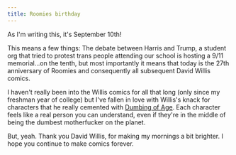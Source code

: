 ```yaml
---
title: Roomies birthday
---
```


As I'm writing this, it's September 10th!

This means a few things: The debate between Harris and Trump, a
student org that tried to protest trans people attending our school is
hosting a 9/11 memorial...on the tenth, but most importantly it means
that today is the 27th anniversary of Roomies and consequently all
subsequent David Willis comics.

I haven't really been into the Willis comics for all that long (only
since my freshman year of college) but I've fallen in love with
Willis's knack for characters that he really cemented with [Dumbing of
Age](https://dumbingofage.com). Each character feels like a real
person you can understand, even if they're in the middle of being the
dumbest motherfucker on the planet.

But, yeah. Thank you David Willis, for making my mornings a bit
brighter. I hope you continue to make comics forever.
